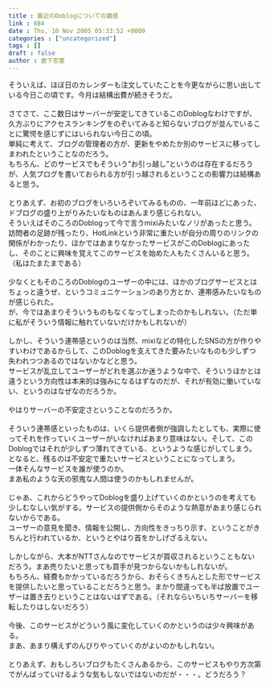 ```yaml
---
title : 最近のDoblogについての雑感
link : 684
date : Thu, 10 Nov 2005 05:33:52 +0000
categories : ["uncategorized"]
tags : []
draft : false
author : 倉下忠憲
---
```


そういえば、ほぼ日のカレンダーも注文していたことを今更ながらに思い出している今日この頃です。今月は結構出費が続きそうだ。<BR><BR>さてさて、ここ数日はサーバーが安定してきているこのDoblogなわけですが、久方ぶりにアクセスランキングをのぞいてみると知らないブログが並んでいることに驚愕を感じずにはいられない今日この頃。<BR>単純に考えて、ブログの管理者の方が、更新をやめたか別のサービスに移ってしまわれたということなのだろう。<BR>もちろん、どのサービスでもそういう”お引っ越し”というのは存在するだろうが、人気ブログを書いておられる方が引っ越されるということの影響力は結構あると思う。<BR><BR>とりあえず、お初のブログをいろいろぞいてみるものの、一年前ほどにあった、ドブログの盛り上がりみたいなものはあんまり感じられない。<BR>そういえばそのころのDoblogって今で言うmixiみたいなノリがあったと思う。<BR>訪問者の足跡が残ったり、HotLinkという非常に重たいが自分の周りのリンクの関係がわかったり、ほかではあまりなかったサービスがこのDoblogにあったし、そのことに興味を覚えてこのサービスを始めた人もたくさんいると思う。（私はたまたまである）<BR><BR>少なくともそのころのDoblogのユーザーの中には、ほかのブログサービスとはちょっと違うぜ、というコミュニケーションのあり方とか、連帯感みたいなものが感じられた。<BR>が、今ではあまりそういうものもなくなってしまったのかもしれない。（ただ単に私がそういう情報に触れていないだけかもしれないが）<BR><BR>しかし、そういう連帯感というのは当然、mixiなどの特化したSNSの方が作りやすいわけであるからして、このDoblogを支えてきた要みたいなものも少しずつ失われつつあるのではないかなどと思う。<BR>サービスが乱立してユーザーがどれを選ぶか迷うような中で、そういうほかとは違うという方向性は本来的は強みになるはずなのだが、それが有効に働いていない、というのはなぜなのだろうか。<BR><BR>やはりサーバーの不安定さということなのだろうか。<BR><BR>そういう連帯感といったものは、いくら提供者側が強調したとしても、実際に使ってそれを作っていくユーザーがいなければあまり意味はない。そして、このDoblogではそれが少しずつ薄れてきている、というような感じがしてしまう。<BR>となると、残るのは不安定で重たいサービスということになってしまう。<BR>一体そんなサービスを誰が使うのか。<BR>まあ私のような天の邪鬼な人間は使うのかもしれませんが。<BR><BR>じゃあ、これからどうやってDoblogを盛り上げていくのかというのを考えても少しむなしい気がする。サービスの提供側からそのような熱意があまり感じられないからである。<BR>ユーザーの意見を聞き、情報を公開し、方向性をきっちり示す、ということがきちんと行われているか、というとやはり首をかしげざるえない。<BR><BR>しかしながら、大本がNTTさんなのでサービスが買収されるということもないだろう。まあ売りたいと思っても買手が見つからないかもしれないが。<BR>もちろん、経費もかかっているだろうから、おそらくきちんとした形でサービスを提供したいと思っていることだろうと思う。まかり間違っても半ば放置でユーザーは置き去りということはないはずである。（それならいちいちサーバーを移転したりはしないだろう）<BR><BR>今後、このサービスがどういう風に変化していくのかというのは少々興味がある。<BR>まあ、あまり構えずのんびりやっていくのがよいのかもしれない。<BR><BR>とりあえず、おもしろいブログもたくさんあるから、このサービスもやり方次第でがんばっていけるような気もしないではないのだが・・・。どうだろう？<br><br>
